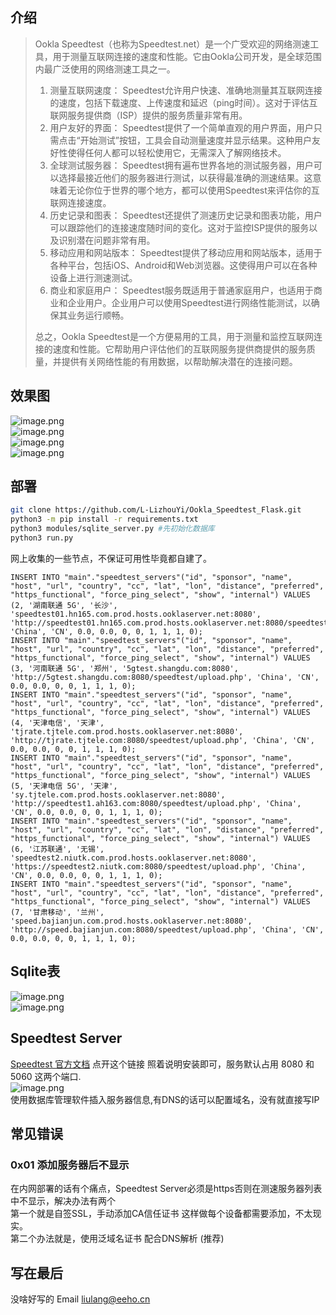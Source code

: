 ## 介绍

> Ookla Speedtest（也称为Speedtest.net）是一个广受欢迎的网络测速工具，用于测量互联网连接的速度和性能。它由Ookla公司开发，是全球范围内最广泛使用的网络测速工具之一。
>
> 1. 测量互联网速度： Speedtest允许用户快速、准确地测量其互联网连接的速度，包括下载速度、上传速度和延迟（ping时间）。这对于评估互联网服务提供商（ISP）提供的服务质量非常有用。
> 2. 用户友好的界面： Speedtest提供了一个简单直观的用户界面，用户只需点击“开始测试”按钮，工具会自动测量速度并显示结果。这种用户友好性使得任何人都可以轻松使用它，无需深入了解网络技术。
> 3. 全球测试服务器：
     Speedtest拥有遍布世界各地的测试服务器，用户可以选择最接近他们的服务器进行测试，以获得最准确的测速结果。这意味着无论你位于世界的哪个地方，都可以使用Speedtest来评估你的互联网连接速度。
> 4. 历史记录和图表： Speedtest还提供了测速历史记录和图表功能，用户可以跟踪他们的连接速度随时间的变化。这对于监控ISP提供的服务以及识别潜在问题非常有用。
> 5. 移动应用和网站版本： Speedtest提供了移动应用和网站版本，适用于各种平台，包括iOS、Android和Web浏览器。这使得用户可以在各种设备上进行测速测试。
> 6. 商业和家庭用户： Speedtest服务既适用于普通家庭用户，也适用于商业和企业用户。企业用户可以使用Speedtest进行网络性能测试，以确保其业务运行顺畅。
>
> 总之，Ookla Speedtest是一个方便易用的工具，用于测量和监控互联网连接的速度和性能。它帮助用户评估他们的互联网服务提供商提供的服务质量，并提供有关网络性能的有用数据，以帮助解决潜在的连接问题。

## 效果图

![image.png](https://cdn.nlark.com/yuque/0/2023/png/28988047/1694080900878-605f352f-d86e-4f92-8c31-7345016c8c90.png#averageHue=%23fefefe&clientId=u26744b90-b7a7-4&from=paste&height=976&id=u6dfdff53&originHeight=976&originWidth=1789&originalType=binary&ratio=1&rotation=0&showTitle=false&size=73316&status=done&style=none&taskId=ua3cb5334-0ee2-4465-aebb-9cdc4050bb7&title=&width=1789)<br />
![image.png](https://cdn.nlark.com/yuque/0/2023/png/28988047/1694138516527-d1c871dc-1091-4d10-b65a-95523d786668.png#averageHue=%23dadde0&clientId=u4b5709c1-940a-4&from=paste&height=1090&id=u9afac1c8&originHeight=2180&originWidth=3582&originalType=binary&ratio=2&rotation=0&showTitle=false&size=825647&status=done&style=none&taskId=uced682ed-1a2d-42f1-a768-f8ca2bd3436&title=&width=1791)<br />
![image.png](https://cdn.nlark.com/yuque/0/2023/png/28988047/1694080937058-6c303b7e-9082-48e8-8cf4-f41093c74f0d.png#averageHue=%23b1a68f&clientId=u26744b90-b7a7-4&from=paste&height=980&id=uc47f6b3c&originHeight=980&originWidth=1432&originalType=binary&ratio=1&rotation=0&showTitle=false&size=203922&status=done&style=none&taskId=uffb52799-a93b-4d72-ad63-bedf6189f19&title=&width=1432)<br />
![image.png](https://cdn.nlark.com/yuque/0/2023/png/28988047/1694138476285-86fda069-691f-4ed9-8e29-931dc0745731.png#averageHue=%23cb5544&clientId=u4b5709c1-940a-4&from=paste&height=1088&id=uc4252774&originHeight=2176&originWidth=3580&originalType=binary&ratio=2&rotation=0&showTitle=false&size=945443&status=done&style=none&taskId=u707d42a5-70c1-45c9-b3b4-f41522e0b25&title=&width=1790)
## 部署

```bash
git clone https://github.com/L-LizhouYi/Ookla_Speedtest_Flask.git
python3 -m pip install -r requirements.txt
python3 modules/sqlite_server.py #先初始化数据库
python3 run.py
```

网上收集的一些节点，不保证可用性毕竟都自建了。

```sqlite
INSERT INTO "main"."speedtest_servers"("id", "sponsor", "name", "host", "url", "country", "cc", "lat", "lon", "distance", "preferred", "https_functional", "force_ping_select", "show", "internal") VALUES (2, '湖南联通 5G', '长沙', 'speedtest01.hn165.com.prod.hosts.ooklaserver.net:8080', 'http://speedtest01.hn165.com.prod.hosts.ooklaserver.net:8080/speedtest/upload.php', 'China', 'CN', 0.0, 0.0, 0, 0, 1, 1, 1, 0);
INSERT INTO "main"."speedtest_servers"("id", "sponsor", "name", "host", "url", "country", "cc", "lat", "lon", "distance", "preferred", "https_functional", "force_ping_select", "show", "internal") VALUES (3, '河南联通 5G', '郑州', '5gtest.shangdu.com:8080', 'http://5gtest.shangdu.com:8080/speedtest/upload.php', 'China', 'CN', 0.0, 0.0, 0, 0, 1, 1, 1, 0);
INSERT INTO "main"."speedtest_servers"("id", "sponsor", "name", "host", "url", "country", "cc", "lat", "lon", "distance", "preferred", "https_functional", "force_ping_select", "show", "internal") VALUES (4, '天津电信', '天津', 'tjrate.tjtele.com.prod.hosts.ooklaserver.net:8080', 'http://tjrate.tjtele.com:8080/speedtest/upload.php', 'China', 'CN', 0.0, 0.0, 0, 0, 1, 1, 1, 0);
INSERT INTO "main"."speedtest_servers"("id", "sponsor", "name", "host", "url", "country", "cc", "lat", "lon", "distance", "preferred", "https_functional", "force_ping_select", "show", "internal") VALUES (5, '天津电信 5G', '天津', 'sy.tjtele.com.prod.hosts.ooklaserver.net:8080', 'http://speedtest1.ah163.com:8080/speedtest/upload.php', 'China', 'CN', 0.0, 0.0, 0, 0, 1, 1, 1, 0);
INSERT INTO "main"."speedtest_servers"("id", "sponsor", "name", "host", "url", "country", "cc", "lat", "lon", "distance", "preferred", "https_functional", "force_ping_select", "show", "internal") VALUES (6, '江苏联通', '无锡', 'speedtest2.niutk.com.prod.hosts.ooklaserver.net:8080', 'https://speedtest2.niutk.com:8080/speedtest/upload.php', 'China', 'CN', 0.0, 0.0, 0, 0, 1, 1, 1, 0);
INSERT INTO "main"."speedtest_servers"("id", "sponsor", "name", "host", "url", "country", "cc", "lat", "lon", "distance", "preferred", "https_functional", "force_ping_select", "show", "internal") VALUES (7, '甘肃移动', '兰州', 'speed.bajianjun.com.prod.hosts.ooklaserver.net:8080', 'http://speed.bajianjun.com:8080/speedtest/upload.php', 'China', 'CN', 0.0, 0.0, 0, 0, 1, 1, 1, 0);
```

## Sqlite表

![image.png](https://cdn.nlark.com/yuque/0/2023/png/28988047/1694138683484-1a7befbb-7047-43ce-b30b-d4e9d9994490.png#averageHue=%23e3e6e3&clientId=u4b5709c1-940a-4&from=paste&height=617&id=u42916f28&originHeight=1234&originWidth=3582&originalType=binary&ratio=2&rotation=0&showTitle=false&size=823330&status=done&style=none&taskId=u4a05dad9-9c06-4151-b3db-4c9baac4fe1&title=&width=1791)<br />![image.png](https://cdn.nlark.com/yuque/0/2023/png/28988047/1694138627508-1ae69bba-fa5a-481d-9852-f38d0736a5b9.png#averageHue=%23d3d6d2&clientId=u4b5709c1-940a-4&from=paste&height=734&id=FpexP&originHeight=1468&originWidth=3582&originalType=binary&ratio=2&rotation=0&showTitle=false&size=1436107&status=done&style=none&taskId=ua2d76226-fa02-494b-949c-bce4aea0e6d&title=&width=1791)

## Speedtest Server

[Speedtest 官方文档](https://support.ookla.com/hc/en-us/categories/204419868-Speedtest-Servers) 点开这个链接
照着说明安装即可，服务默认占用 8080 和 5060
这两个端口.<br />![image.png](https://cdn.nlark.com/yuque/0/2023/png/28988047/1694081715138-3657a621-f3bc-4a8c-b014-7652f3214240.png#averageHue=%23fefefd&clientId=u26744b90-b7a7-4&from=paste&height=956&id=ubf50a9ae&originHeight=956&originWidth=1433&originalType=binary&ratio=1&rotation=0&showTitle=false&size=57811&status=done&style=none&taskId=u78951512-26c0-44e8-ba2c-bcf0b073eae&title=&width=1433)<br />
使用数据库管理软件插入服务器信息,有DNS的话可以配置域名，没有就直接写IP

## 常见错误

### 0x01 添加服务器后不显示

在内网部署的话有个痛点，Speedtest Server必须是https否则在测速服务器列表中不显示，解决办法有两个<br />第一个就是自签SSL，手动添加CA信任证书
这样做每个设备都需要添加，不太现实。<br />第二个办法就是，使用泛域名证书 配合DNS解析 (推荐)

## 写在最后

没啥好写的 Email liulang@eeho.cn 

